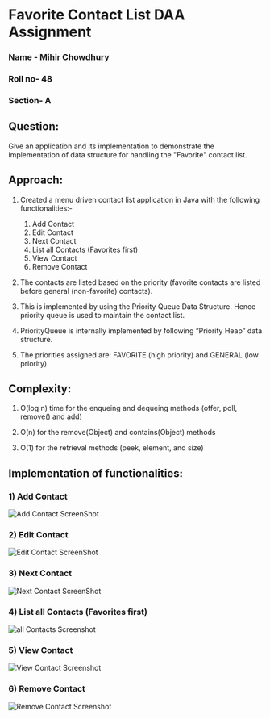 # Favorite Contact List DAA Assignment

### Name - Mihir Chowdhury
### Roll no- 48
### Section- A

## Question:
Give an application and its implementation to demonstrate the implementation of data structure for handling the "Favorite" contact list.

## Approach:
1. Created a menu driven contact list application in Java with the following functionalities:-
    1. Add Contact
    2. Edit Contact 
    3. Next Contact
    4. List all Contacts (Favorites first)
    5. View Contact
    6. Remove Contact

2. The contacts are listed based on the priority (favorite contacts are listed before general (non-favorite) contacts).
 
3. This is implemented by using the Priority Queue Data Structure. Hence priority queue is used to maintain the contact list.

4. PriorityQueue is internally implemented by following “Priority Heap” data structure.

5. The priorities assigned are: FAVORITE (high priority) and GENERAL (low priority)

## Complexity:

1. O(log n) time for the enqueing and dequeing methods (offer, poll, remove() and add)

2. O(n) for the remove(Object) and contains(Object) methods

3. O(1) for the retrieval methods (peek, element, and size)

## Implementation of functionalities:

### 1) Add Contact
![Add Contact ScreenShot](https://user-images.githubusercontent.com/89465612/202915257-0532f19a-105f-48c7-ab68-11fc9a93e710.png)

### 2) Edit Contact
![Edit Contact ScreenShot](https://user-images.githubusercontent.com/89465612/202915804-880953d3-589d-464a-aff3-513a7b137974.png)

### 3) Next Contact
![Next Contact ScreenShot](https://user-images.githubusercontent.com/89465612/202915989-3d88bdd3-90da-44be-9c91-405445ddac2e.png)

### 4) List all Contacts (Favorites first)
![all Contacts Screenshot](https://user-images.githubusercontent.com/89465612/202916171-9fc89a21-46e8-4621-a948-1c9dd2f495ae.png)

### 5) View Contact
![View Contact Screenshot](https://user-images.githubusercontent.com/89465612/202916429-db7724ad-94a5-434a-9237-b33bc3ee4163.png)

### 6) Remove Contact
![Remove Contact Screenshot](https://user-images.githubusercontent.com/89465612/202916711-7fdecf9c-5ac1-492d-bf5f-1e740f0ba03d.png)



